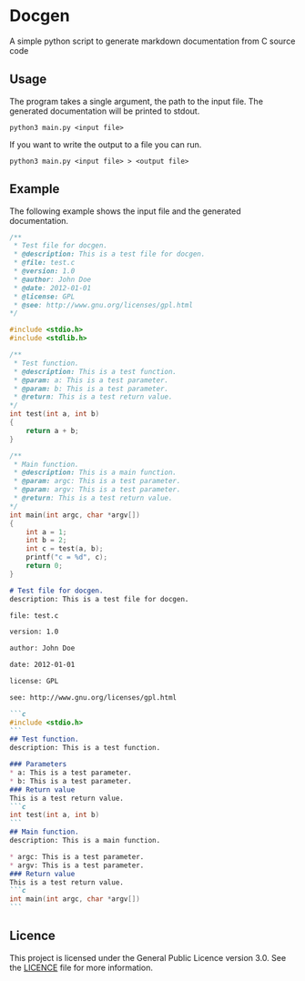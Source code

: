 # Docgen

A simple python script to generate markdown documentation from C source code

## Usage
The program takes a single argument, the path to the input file. The generated documentation will be printed to stdout.

```
python3 main.py <input file>
```

If you want to write the output to a file you can run.

```
python3 main.py <input file> > <output file>
```

## Example
The following example shows the input file and the generated documentation.
```c
/**
 * Test file for docgen.
 * @description: This is a test file for docgen.
 * @file: test.c
 * @version: 1.0
 * @author: John Doe
 * @date: 2012-01-01
 * @license: GPL
 * @see: http://www.gnu.org/licenses/gpl.html
*/

#include <stdio.h>
#include <stdlib.h>

/**
 * Test function.
 * @description: This is a test function.
 * @param: a: This is a test parameter.
 * @param: b: This is a test parameter.
 * @return: This is a test return value.
*/
int test(int a, int b)
{
    return a + b;
}

/**
 * Main function.
 * @description: This is a main function.
 * @param: argc: This is a test parameter.
 * @param: argv: This is a test parameter.
 * @return: This is a test return value.
*/
int main(int argc, char *argv[])
{
    int a = 1;
    int b = 2;
    int c = test(a, b);
    printf("c = %d", c);
    return 0;
}
```

````markdown
# Test file for docgen.
description: This is a test file for docgen.

file: test.c

version: 1.0

author: John Doe

date: 2012-01-01

license: GPL

see: http://www.gnu.org/licenses/gpl.html

```c
#include <stdio.h>
```
## Test function.
description: This is a test function.

### Parameters
* a: This is a test parameter.
* b: This is a test parameter.
### Return value
This is a test return value.
```c
int test(int a, int b)
```
## Main function.
description: This is a main function.

* argc: This is a test parameter.
* argv: This is a test parameter.
### Return value
This is a test return value.
```c
int main(int argc, char *argv[])
```
````

## Licence
This project is licensed under the General Public Licence version 3.0. See the [LICENCE](LICENCE) file for more information.